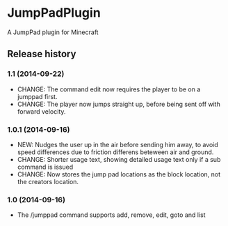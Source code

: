 # JumpPadPlugin

A JumpPad plugin for Minecraft

## Release history

### 1.1 (2014-09-22)

* CHANGE: The command edit now requires the player to be on a jumppad first.
* CHANGE: The player now jumps straight up, before being sent off with forward velocity.

### 1.0.1 (2014-09-16)

* NEW: Nudges the user up in the air before sending him away, to avoid speed differences due to friction differens beteween air and ground.
* CHANGE: Shorter usage text, showing detailed usage text only if a sub command is issued
* CHANGE: Now stores the jump pad locations as the block location, not the creators location.

### 1.0 (2014-09-16)

* The /jumppad command supports add, remove, edit, goto and list